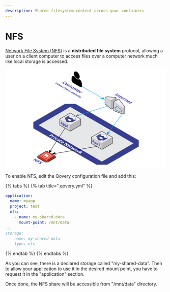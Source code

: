 ```yaml
---
description: Shared filesystem content across your containers
---
```


# NFS

[Network File System \(NFS\)](https://en.wikipedia.org/wiki/Network_File_System) is a **distributed file system** protocol, allowing a user on a client computer to access files over a computer network much like local storage is accessed.

![](../../.gitbook/assets/qovery-nfs.png)

To enable NFS, edit the Qovery configuration file and add this:

{% tabs %}
{% tab title=".qovery.yml" %}
```yaml
application:
  name: myapp
  project: test
  nfs:
    - name: my-shared-data
      mount-point: /mnt/data
...
storage:
  - name: my-shared-data
    type: nfs
```
{% endtab %}
{% endtabs %}

As you can see, there is a declared storage called "my-shared-data". Then to allow your application to use it in the desired mount point, you have to request it in the "application" section.

Once done, the NFS share will be accessible from "/mnt/data" directory.

